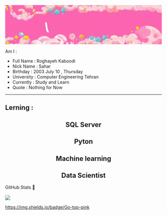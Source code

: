 <img align = "center" src = "https://github.com/Roghi-Kaboodi/Roghi-Kaboodi/blob/main/video_2024-10-10_13-53-02_2.gif" />

Am I :
- Full Name : Roghayeh Kaboodi
- Nick Name : Sahar
- Birthday : 2003 July 10 , Thursday
- University : Computer Engineering Tehran
- Currently : Study and Learn
- Quote : Nothing for Now
---------


<h2> Lerning : </h2>
<h2 align = "center"> SQL Server </h2>
<h2 align = "center"> Pyton </h2>
<h2 align = "center"> Machine learning </h2>
<h2 align = "center"> Data Scientist </h2>


GitHub Stats 🚀

<img align = "center" src = "https://github-readme-stats.vercel.app/api?username=Roghi-Kaboodi&show_icons=true&theme=radical" />

https://img.shields.io/badge/Go-top-pink

